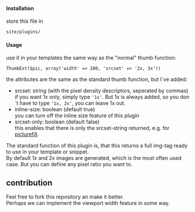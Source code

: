 #### Installation
store this file in
	
	site/plugins/

#### Usage
use it in your templates the same way as the "normal" thumb function:

    ThumbExt($pic, array('width' => 200, 'srcset' => '2x, 3x'))
    
the attributes are the same as the standard thumb function, but I´ve added:

- srcset: string (with the pixel density descriptors, seperated by commas)  
if you want 1x only, simply type `'1x'`. But 1x is always added, so you don´t have to type `'1x, 2x'`, you can leave 1x out.
- inline-size: boolean (default true)  
you can turn off the inline size feature of this plugin
- srcset-only: boolean (default false)  
this enables that there is only the srcset-string returned, e.g. for [picturefill](http://scottjehl.github.io/picturefill/).

The standard function of this plugin is, that this returns a full img-tag ready to use in your template or snippet.  
By default 1x and 2x images are generated, which is the most often used case. But you can define any pixel ratio you want to.

## contribution
Feel free to fork this repository an make it better.  
Perhaps we can implement the viewport width feature in some way.
